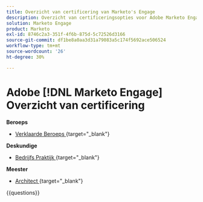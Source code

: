 ```yaml
---
title: Overzicht van certificering van Marketo's Engage
description: Overzicht van certificeringsopties voor Adobe Marketo Engage
solution: Marketo Engage
product: Marketo
exl-id: 8746c2a3-351f-4f6b-875d-5c72526d3166
source-git-commit: df1be8a0aa3d31a79083a5c174f5692ace506524
workflow-type: tm+mt
source-wordcount: '26'
ht-degree: 30%

---
```


# Adobe [!DNL Marketo Engage] Overzicht van certificering

**Beroeps**

* [ Verklaarde Beroeps ](https://certification.adobe.com/certification/engage-professional) {target="_blank"} <!--AD0-E555-->

**Deskundige**

* [ Bedrijfs Praktijk ](https://certification.adobe.com/certification/marketo-engage-business-practitioner-expert) {target="_blank"} <!--AD0-E559-->

**Meester**

* [ Architect ](https://certification.adobe.com/certification/marketo-engage-architect-master) {target="_blank"} <!--AD0-E560-->

{{questions}}

